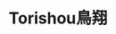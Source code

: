 ---
title: "Torishou鳥翔"
description: "Torishou鳥翔"
layout: shop
keywords:
  - 美食競賽
  - 台灣美食
  - 美食精選
datePublished: "2025-06-30"
dateModified: "2025-07-05"
city: "台北市"
district: "大安區"
address: "台北市大安區濟南路三段41號一樓"
phone: "0227525357"
geo: "25.040330972190407, 121.53629962812782"
google_map: "https://maps.app.goo.gl/u3LHH4rKH9QfidJr5"
footinder: "https://footinder.com.tw/%e5%8f%b0%e5%8c%97%e5%b8%82%e5%a4%a7%e5%ae%89%e5%8d%80/35703/"
official: "https://www.facebook.com/profile.php?id=100086996674530"
award:
  - name: "500盤"
    year: "2024"
    entries:
      - dishes:
          - "雞脖子串燒"

---